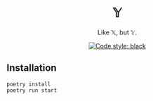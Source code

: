 <center>

# 𝕐

Like 𝕏, but 𝕐.

<a href="https://github.com/psf/black"><img alt="Code style: black" src="https://img.shields.io/badge/code%20style-black-000000.svg"></a>

</center>

## Installation

```shell
poetry install
poetry run start
```
